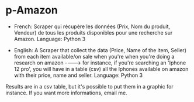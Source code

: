 # p-Amazon

- French:
Scraper qui récupère les données (Prix, Nom du produit, Vendeur) de tous les produits disponibles pour une recherche sur Amazon. Language: Python 3

- English:
A Scraper that collect the data (Price, Name of the item, Seller) from each item available/on sale when you're when you're doing a research on amazon
  ----> for instance, if you're searching an 'Iphone 12 pro', you will have in a table (csv) all the Iphones available on amazon with their price, name 
        and seller.
  Language: Python 3
  
  
 Results are in a csv table, but it's possible to put them in a graphic for instance.
 If you want more informations, email me. 
        

